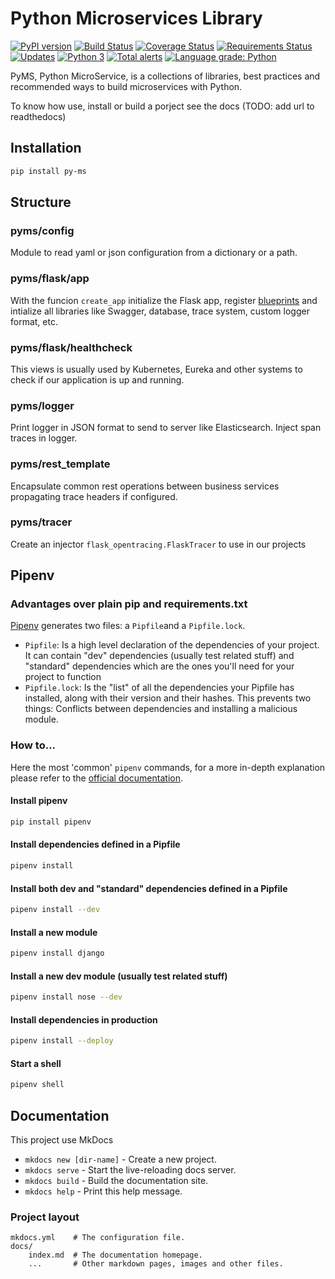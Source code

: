 # Python Microservices Library

[![PyPI version](https://badge.fury.io/py/py-ms.svg)](https://badge.fury.io/py/py-ms)
[![Build Status](https://travis-ci.org/python-microservices/pyms.svg?branch=master)](https://travis-ci.org/python-microservices/pyms)
[![Coverage Status](https://coveralls.io/repos/github/python-microservices/pyms/badge.svg?branch=master)](https://coveralls.io/github/python-microservices/pyms?branch=master)
[![Requirements Status](https://requires.io/github/python-microservices/pyms/requirements.svg?branch=master)](https://requires.io/github/python-microservices/pyms/requirements/?branch=master)
[![Updates](https://pyup.io/repos/github/python-microservices/pyms/shield.svg)](https://pyup.io/repos/github/python-microservices/pyms/)
[![Python 3](https://pyup.io/repos/github/python-microservices/pyms/python-3-shield.svg)](https://pyup.io/repos/github/python-microservices/pyms/)
[![Total alerts](https://img.shields.io/lgtm/alerts/g/python-microservices/pyms.svg?logo=lgtm&logoWidth=18)](https://lgtm.com/projects/g/python-microservices/pyms/alerts/)
[![Language grade: Python](https://img.shields.io/lgtm/grade/python/g/python-microservices/pyms.svg?logo=lgtm&logoWidth=18)](https://lgtm.com/projects/g/python-microservices/pyms/context:python)

PyMS, Python MicroService, is a collections of libraries, best practices and recommended ways to build 
microservices with Python.

To know how use, install or build a porject see the docs (TODO: add url to readthedocs)

## Installation 
```bash
pip install py-ms
```

## Structure

### pyms/config
Module to read yaml or json configuration from a dictionary or a path.

### pyms/flask/app
With the funcion `create_app` initialize the Flask app, register [blueprints](http://flask.pocoo.org/docs/0.12/blueprints/)
and intialize all libraries like Swagger, database, trace system, custom logger format, etc.

### pyms/flask/healthcheck
This views is usually used by Kubernetes, Eureka and other systems to check if our application is up and running.

### pyms/logger
Print logger in JSON format to send to server like Elasticsearch. Inject span traces in logger.

### pyms/rest_template
Encapsulate common rest operations between business services propagating trace headers if configured.

### pyms/tracer
Create an injector `flask_opentracing.FlaskTracer` to use in our projects

## Pipenv

### Advantages over plain pip and requirements.txt
[Pipenv](https://pipenv.readthedocs.io/en/latest/) generates two files: a `Pipfile`and a `Pipfile.lock`.
* `Pipfile`: Is a high level declaration of the dependencies of your project. It can contain "dev" dependencies (usually test related stuff) and "standard" dependencies which are the ones you'll need for your project to function
* `Pipfile.lock`: Is the "list" of all the dependencies your Pipfile has installed, along with their version and their hashes. This prevents two things: Conflicts between dependencies and installing a malicious module.

### How to...

Here the most 'common' `pipenv` commands, for a more in-depth explanation please refer to  the [official documentation](https://pipenv.readthedocs.io/en/latest/).

#### Install pipenv
```bash
pip install pipenv
```

#### Install dependencies defined in a Pipfile
```bash
pipenv install
```

#### Install both dev and "standard" dependencies defined in a Pipfile
```bash
pipenv install --dev
```

#### Install a new module
```bash
pipenv install django
```

#### Install a new dev module (usually test related stuff)
```bash
pipenv install nose --dev
```

#### Install dependencies in production
```bash
pipenv install --deploy
```

#### Start a shell
```bash
pipenv shell
```

## Documentation

This project use MkDocs

* `mkdocs new [dir-name]` - Create a new project.
* `mkdocs serve` - Start the live-reloading docs server.
* `mkdocs build` - Build the documentation site.
* `mkdocs help` - Print this help message.

### Project layout

    mkdocs.yml    # The configuration file.
    docs/
        index.md  # The documentation homepage.
        ...       # Other markdown pages, images and other files.

